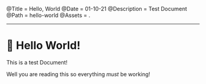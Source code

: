 @Title = Hello, World
@Date = 01-10-21
@Description = Test Document
@Path = hello-world
@Assets = .

---

# 👋 Hello World!

This is a test Document!

Well you are reading this so everything *must* be working!
